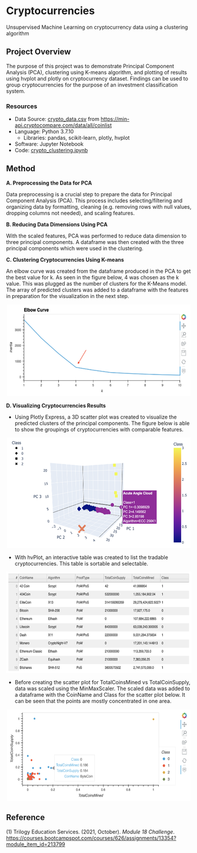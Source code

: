 # Cryptocurrencies
Unsupervised Machine Learning on cryptocurrency data using a clustering algorithm

## Project Overview
The purpose of this project was to demonstrate Principal Component Analysis (PCA), clustering using K-means algorithm, and plotting of results using hvplot and plotly on cryptocurrency dataset. Findings can be used to group cryptocurrencies for the purpose of an investment classification system.

### Resources
- Data Source: [crypto_data.csv](https://github.com/samanthajpv/Cryptocurrencies/blob/72b1bb7b7443f070044c3dfcfe424bcf82028944/crypto_data.csv) from https://min-api.cryptocompare.com/data/all/coinlist
- Language: Python 3.7.10
    - Libraries: pandas, scikit-learn, plotly, hvplot
- Software: Jupyter Notebook
- Code: [crypto_clustering.ipynb](https://github.com/samanthajpv/Cryptocurrencies/blob/main/crypto_clustering.ipynb)

## Method
**A. Preprocessing the Data for PCA**

Data preprocessing is a crucial step to prepare the data for Principal Component Analysis (PCA). This process includes selecting/filtering and organizing data by formatting, cleaning (e.g. removing rows with null values, dropping columns not needed), and scaling features.

**B. Reducing Data Dimensions Using PCA**

With the scaled features, PCA was performed to reduce data dimension to three principal components. A dataframe was then created with the three principal components which were used in the clustering.

**C. Clustering Cryptocurrencies Using K-means**

An elbow curve was created from the dataframe produced in the PCA to get the best value for k. As seen in the figure below, 4 was chosen as the k value. This was plugged as the number of clusters for the K-Means model. The array of predicted clusters was added to a dataframe with the features in preparation for the visualization in the next step.
<p align="middle">
    <img src="https://github.com/samanthajpv/Cryptocurrencies/blob/46e70cc854d5edb5d759ddfb3f7ab3bf7c25e6c5/Images/elbow_curve.png" width="500" height="250"/>
</p>

**D. Visualizing Cryptocurrencies Results**

- Using Plotly Express, a 3D scatter plot was created to visualize the predicted clusters of the principal components. The figure below is able to show the groupings of cryptocurrencies with comparable features.
<p align="middle">
    <img src="https://github.com/samanthajpv/Cryptocurrencies/blob/46e70cc854d5edb5d759ddfb3f7ab3bf7c25e6c5/Images/3d_scatter.png" width="500" height="300"/>
</p>

- With hvPlot, an interactive table was created to list the tradable cryptocurrencies. This table is sortable and selectable.
<p align="middle">
    <img src="https://github.com/samanthajpv/Cryptocurrencies/blob/46e70cc854d5edb5d759ddfb3f7ab3bf7c25e6c5/Images/hvplot_table.png" width="550" height="275"/>
</p>

- Before creating the scatter plot for TotalCoinsMined vs TotalCoinSupply, data was scaled using the MinMaxScaler. The scaled data was added to a dataframe with the CoinName and Class for the scatter plot below. It can be seen that the points are mostly concentrated in one area.
<p align="middle">
    <img src="https://github.com/samanthajpv/Cryptocurrencies/blob/46e70cc854d5edb5d759ddfb3f7ab3bf7c25e6c5/Images/hvplot_scatter.png" width="500" height="250"/>
</p>

## Reference
(1) Trilogy Education Services. (2021, October). *Module 18 Challenge*. https://courses.bootcampspot.com/courses/626/assignments/13354?module_item_id=213799
